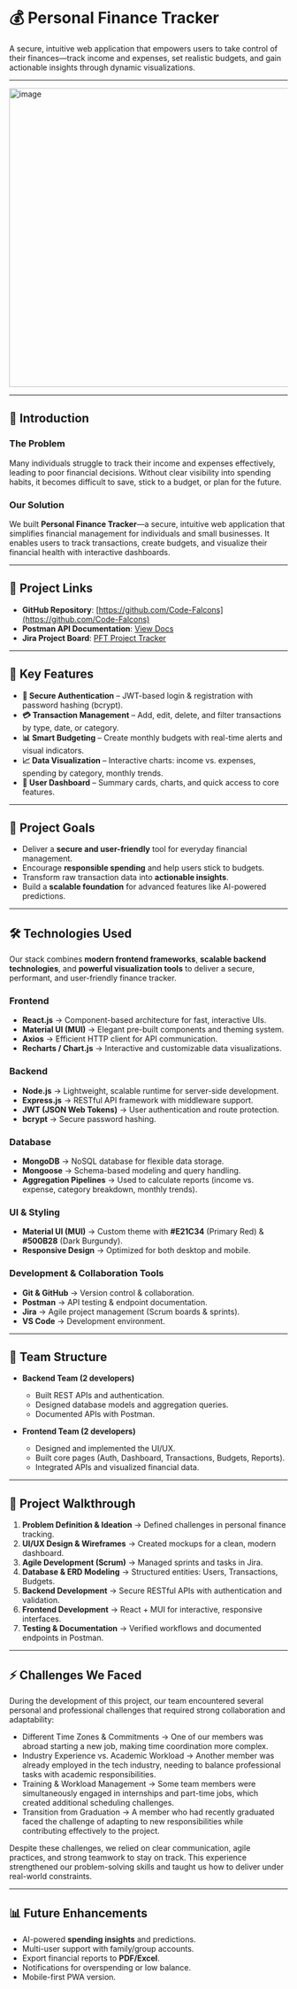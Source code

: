 # 💰 Personal Finance Tracker

A secure, intuitive web application that empowers users to take control of their finances—track income and expenses, set realistic budgets, and gain actionable insights through dynamic visualizations.

---
<img width="960" height="540" alt="image" src="https://github.com/user-attachments/assets/74b177e7-006e-4878-ae77-50a681c81828" />

---

## 📝 Introduction

### The Problem

Many individuals struggle to track their income and expenses effectively, leading to poor financial decisions. Without clear visibility into spending habits, it becomes difficult to save, stick to a budget, or plan for the future.

### Our Solution

We built **Personal Finance Tracker**—a secure, intuitive web application that simplifies financial management for individuals and small businesses. It enables users to track transactions, create budgets, and visualize their financial health with interactive dashboards.

---

## 🔗 Project Links

* **GitHub Repository**: [https://github.com/Code-Falcons](https://github.com/Code-Falcons)
* **Postman API Documentation**: [View Docs](https://documenter.getpostman.com/view/27338446/2sB3HjLfyS)
* **Jira Project Board**: [PFT Project Tracker](https://bahaaisl10.atlassian.net/jira/software/projects/PFT/summary)

---

## 🚀 Key Features

* **🔐 Secure Authentication** – JWT-based login & registration with password hashing (bcrypt).
* **💳 Transaction Management** – Add, edit, delete, and filter transactions by type, date, or category.
* **📊 Smart Budgeting** – Create monthly budgets with real-time alerts and visual indicators.
* **📈 Data Visualization** – Interactive charts: income vs. expenses, spending by category, monthly trends.
* **📌 User Dashboard** – Summary cards, charts, and quick access to core features.

---

## 🎯 Project Goals

* Deliver a **secure and user-friendly** tool for everyday financial management.
* Encourage **responsible spending** and help users stick to budgets.
* Transform raw transaction data into **actionable insights**.
* Build a **scalable foundation** for advanced features like AI-powered predictions.

---

## 🛠️ Technologies Used

Our stack combines **modern frontend frameworks**, **scalable backend technologies**, and **powerful visualization tools** to deliver a secure, performant, and user-friendly finance tracker.

### **Frontend**

* **React.js** → Component-based architecture for fast, interactive UIs.
* **Material UI (MUI)** → Elegant pre-built components and theming system.
* **Axios** → Efficient HTTP client for API communication.
* **Recharts / Chart.js** → Interactive and customizable data visualizations.

### **Backend**

* **Node.js** → Lightweight, scalable runtime for server-side development.
* **Express.js** → RESTful API framework with middleware support.
* **JWT (JSON Web Tokens)** → User authentication and route protection.
* **bcrypt** → Secure password hashing.

### **Database**

* **MongoDB** → NoSQL database for flexible data storage.
* **Mongoose** → Schema-based modeling and query handling.
* **Aggregation Pipelines** → Used to calculate reports (income vs. expense, category breakdown, monthly trends).

### **UI & Styling**

* **Material UI (MUI)** → Custom theme with **#E21C34** (Primary Red) & **#500B28** (Dark Burgundy).
* **Responsive Design** → Optimized for both desktop and mobile.

### **Development & Collaboration Tools**

* **Git & GitHub** → Version control & collaboration.
* **Postman** → API testing & endpoint documentation.
* **Jira** → Agile project management (Scrum boards & sprints).
* **VS Code** → Development environment.

---

## 👥 Team Structure

* **Backend Team (2 developers)**

  * Built REST APIs and authentication.
  * Designed database models and aggregation queries.
  * Documented APIs with Postman.

* **Frontend Team (2 developers)**

  * Designed and implemented the UI/UX.
  * Built core pages (Auth, Dashboard, Transactions, Budgets, Reports).
  * Integrated APIs and visualized financial data.

---

## 📌 Project Walkthrough

1. **Problem Definition & Ideation** → Defined challenges in personal finance tracking.
2. **UI/UX Design & Wireframes** → Created mockups for a clean, modern dashboard.
3. **Agile Development (Scrum)** → Managed sprints and tasks in Jira.
4. **Database & ERD Modeling** → Structured entities: Users, Transactions, Budgets.
5. **Backend Development** → Secure RESTful APIs with authentication and validation.
6. **Frontend Development** → React + MUI for interactive, responsive interfaces.
7. **Testing & Documentation** → Verified workflows and documented endpoints in Postman.

---

## ⚡ Challenges We Faced

During the development of this project, our team encountered several personal and professional challenges that required strong collaboration and adaptability:

* Different Time Zones & Commitments → One of our members was abroad starting a new job, making time coordination more complex.
* Industry Experience vs. Academic Workload → Another member was already employed in the tech industry, needing to balance professional tasks with academic responsibilities.
* Training & Workload Management → Some team members were simultaneously engaged in internships and part-time jobs, which created additional scheduling challenges.
* Transition from Graduation → A member who had recently graduated faced the challenge of adapting to new responsibilities while contributing effectively to the project.

Despite these challenges, we relied on clear communication, agile practices, and strong teamwork to stay on track. This experience strengthened our problem-solving skills and taught us how to deliver under real-world constraints.

---

## 📊 Future Enhancements

* AI-powered **spending insights** and predictions.
* Multi-user support with family/group accounts.
* Export financial reports to **PDF/Excel**.
* Notifications for overspending or low balance.
* Mobile-first PWA version.
  

